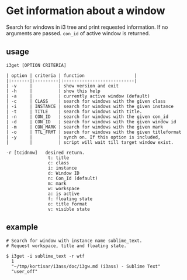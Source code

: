 
Get information about a window
==============================
Search for windows in i3 tree and print requested information. If no arguments are passed. `con_id` of active window is returned.

usage
-----
``` text
i3get [OPTION CRITERIA]

| option | criteria | function                   |
|:-------|:---------|:---------------------------|
| -v     |          | show version and exit
| -h     |          | show this help
| -a     |          | currently active window (default)
| -c     | CLASS    | search for windows with the given class
| -i     | INSTANCE | search for windows with the given instance
| -t     | TITLE    | search for windows with title.
| -n     | CON_ID   | search for windows with the given con_id
| -d     | CON_ID   | search for windows with the given window id
| -m     | CON_MARK | search for windows with the given mark
| -o     | TTL_FRMT | search for windows with the given titleformat
| -y     |          | synch on. If this option is included, 
|        |          | script will wait till target window exist.

-r [tcidnmw]   desired return.
                t: title
                c: class
                i: instance
                d: Window ID
                n: Con_Id (default)
                m: mark
                w: workspace
                a: is active
                f: floating state
                o: title format
                v: visible state
```

example
---------
``` shell
# Search for window with instance name sublime_text. 
# Request workspace, title and floating state.

$ i3get -i sublime_text -r wtf
  1
  "~/tmp/kortisar/i3ass/doc/i3gw.md (i3ass) - Sublime Text"
  "user_off"
```

